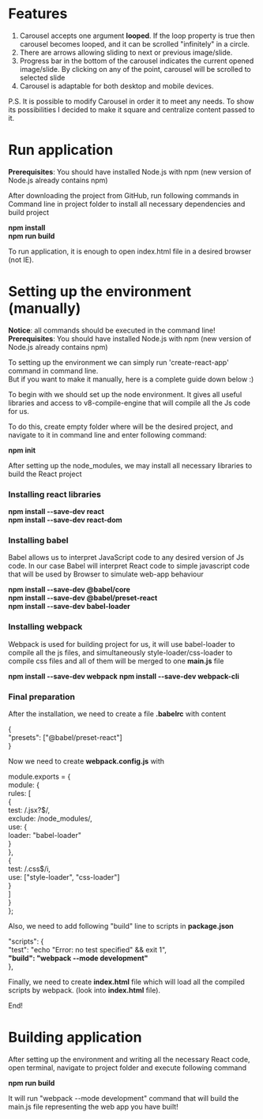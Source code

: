 
# Features

1. Carousel accepts one argument **looped**. If the loop property is true
then carousel becomes looped, and it can be scrolled "infinitely" in a circle.
2. There are arrows allowing sliding to next or previous image/slide.
3. Progress bar in the bottom of the carousel indicates the current opened
image/slide. By clicking on any of the point, carousel will be scrolled
to selected slide
4. Carousel is adaptable for both desktop and mobile devices.

P.S. It is possible to modify Carousel in order it to meet any needs.
To show its possibilities I decided to make it square and centralize
content passed to it.

# Run application 
**Prerequisites**: You should have installed Node.js with npm (new version of
Node.js already contains npm)

After downloading the project from GitHub, run following commands in Command line
in project folder to install all necessary dependencies and build project

**npm install**  
**npm run build**

To run application, it is enough to open index.html file in a desired browser (not IE).

# Setting up the environment (manually)

**Notice**: all commands should be executed in the command line!  
**Prerequisites**: You should have installed Node.js with npm (new version of
Node.js already contains npm)

To setting up the environment we can simply run 'create-react-app' command in command line.  
But if you want to make it manually, here is a complete guide down below :)

To begin with we should set up the node environment. It gives all useful
libraries and access to v8-compile-engine that will compile all the Js code for us.

To do this, create empty folder where will be the desired project,
and navigate to it in command line and enter following command:

**npm init**
 
After setting up the node_modules, we may install all necessary libraries to
build the React project

### Installing react libraries

**npm install --save-dev react**  
**npm install --save-dev react-dom**

### Installing babel
Babel allows us to interpret JavaScript code to any desired version of Js code.
In our case Babel will interpret React code to simple javascript code
that will be used by Browser to simulate web-app behaviour

**npm install --save-dev @babel/core**  
**npm install --save-dev @babel/preset-react**  
**npm install --save-dev babel-loader**

### Installing webpack
Webpack is used for building project for us, it will use
babel-loader to compile all the js files, and simultaneously
style-loader/css-loader to compile css files and all of them
will be merged to one **main.js** file

**npm install --save-dev webpack**
**npm install --save-dev webpack-cli**

### Final preparation 
After the installation, we need to create a file **.babelrc** with content

{  
"presets": ["@babel/preset-react"]  
}

Now we need to create **webpack.config.js** with  

module.exports = {  
    module: {  
        rules: [  
            {  
                test: /\.jsx?$/,  
                exclude: /node_modules/,  
                use: {  
                    loader: "babel-loader"  
                }  
            },  
            {  
                test: /\.css$/i,  
                use: ["style-loader", "css-loader"]  
            }  
        ]  
    }  
};  

Also, we need to add following "build" line to scripts in **package.json**

"scripts": {  
    "test": "echo \"Error: no test specified\" && exit 1",   
    **"build": "webpack --mode development"**  
},

Finally, we need to create **index.html** file which will load all the compiled
scripts by webpack. (look into **index.html** file).

End!

# Building application

After setting up the environment and writing all the necessary React code,
open terminal, navigate to project folder and execute following command

**npm run build**

It will run "webpack --mode development" command that will build
the main.js file representing the web app you have built! 